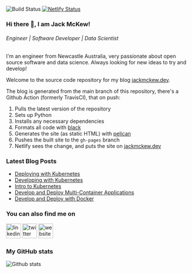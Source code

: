 ![Build Status](https://github.com/JackMcKew/jackmckew.dev/workflows/Build%20and%20Publish%20Site/badge.svg) [![Netlify Status](https://api.netlify.com/api/v1/badges/f34d68b4-c1f0-457c-9274-cfa435a8958b/deploy-status)](https://app.netlify.com/sites/nifty-engelbart-ce3324/deploys)

### Hi there 👋, I am Jack McKew!
###### *Engineer | Software Developer | Data Scientist*

I'm an engineer from Newcastle Australia, very passionate about open source software and data science. Always looking for new ideas to try and develop!

Welcome to the source code repository for my blog [jackmckew.dev](https://jackmckew.dev).

The blog is generated from the main branch of this repository, there's a Github Action (formerly TravisCI), that on push:

1. Pulls the latest version of the repository
2. Sets up Python
3. Installs any necessary dependencies
4. Formats all code with [black](https://github.com/psf/black)
5. Generates the site (as static HTML) with [pelican](https://blog.getpelican.com/)
6. Pushes the built site to the `gh-pages` branch
7. Netlify sees the change, and puts the site on [jackmckew.dev](https://jackmckew.dev)

### Latest Blog Posts

<!-- BLOG-POST-LIST:START -->
- [Deploying with Kubernetes](https://jackmckew.dev/deploying-with-kubernetes.html)
- [Developing with Kubernetes](https://jackmckew.dev/developing-with-kubernetes.html)
- [Intro to Kubernetes](https://jackmckew.dev/intro-to-kubernetes.html)
- [Develop and Deploy Multi-Container Applications](https://jackmckew.dev/develop-and-deploy-multi-container-applications.html)
- [Develop and Deploy with Docker](https://jackmckew.dev/develop-and-deploy-with-docker.html)
<!-- BLOG-POST-LIST:END -->

### You can also find me on
[<img src='https://cdn.jsdelivr.net/npm/simple-icons@3.0.1/icons/linkedin.svg' alt='linkedin' height='40'>](https://www.linkedin.com/in/jack-mckew/) [<img src='https://cdn.jsdelivr.net/npm/simple-icons@3.0.1/icons/twitter.svg' alt='twitter' height='40'>](https://twitter.com/Jac_McQ)  [<img src='https://cdn.jsdelivr.net/npm/simple-icons@3.0.1/icons/icloud.svg' alt='website' height='40'>](https://jackmckew.dev/)  

### My GitHub stats
![Github stats](https://github-readme-stats.vercel.app/api?username=jackmckew&show_icons=true)
